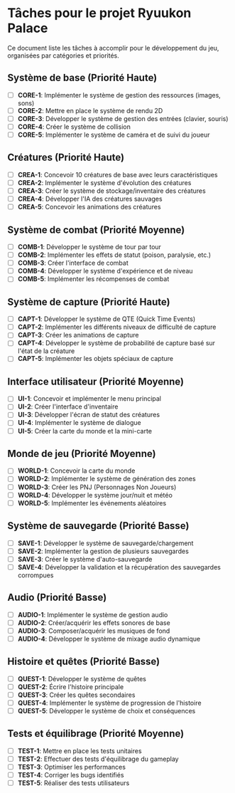 # Tâches pour le projet Ryuukon Palace

Ce document liste les tâches à accomplir pour le développement du jeu, organisées par catégories et priorités.

## Système de base (Priorité Haute)

- [ ] **CORE-1**: Implémenter le système de gestion des ressources (images, sons)
- [ ] **CORE-2**: Mettre en place le système de rendu 2D
- [ ] **CORE-3**: Développer le système de gestion des entrées (clavier, souris)
- [ ] **CORE-4**: Créer le système de collision
- [ ] **CORE-5**: Implémenter le système de caméra et de suivi du joueur

## Créatures (Priorité Haute)

- [ ] **CREA-1**: Concevoir 10 créatures de base avec leurs caractéristiques
- [ ] **CREA-2**: Implémenter le système d'évolution des créatures
- [ ] **CREA-3**: Créer le système de stockage/inventaire des créatures
- [ ] **CREA-4**: Développer l'IA des créatures sauvages
- [ ] **CREA-5**: Concevoir les animations des créatures

## Système de combat (Priorité Moyenne)

- [ ] **COMB-1**: Développer le système de tour par tour
- [ ] **COMB-2**: Implémenter les effets de statut (poison, paralysie, etc.)
- [ ] **COMB-3**: Créer l'interface de combat
- [ ] **COMB-4**: Développer le système d'expérience et de niveau
- [ ] **COMB-5**: Implémenter les récompenses de combat

## Système de capture (Priorité Haute)

- [ ] **CAPT-1**: Développer le système de QTE (Quick Time Events)
- [ ] **CAPT-2**: Implémenter les différents niveaux de difficulté de capture
- [ ] **CAPT-3**: Créer les animations de capture
- [ ] **CAPT-4**: Développer le système de probabilité de capture basé sur l'état de la créature
- [ ] **CAPT-5**: Implémenter les objets spéciaux de capture

## Interface utilisateur (Priorité Moyenne)

- [ ] **UI-1**: Concevoir et implémenter le menu principal
- [ ] **UI-2**: Créer l'interface d'inventaire
- [ ] **UI-3**: Développer l'écran de statut des créatures
- [ ] **UI-4**: Implémenter le système de dialogue
- [ ] **UI-5**: Créer la carte du monde et la mini-carte

## Monde de jeu (Priorité Moyenne)

- [ ] **WORLD-1**: Concevoir la carte du monde
- [ ] **WORLD-2**: Implémenter le système de génération des zones
- [ ] **WORLD-3**: Créer les PNJ (Personnages Non Joueurs)
- [ ] **WORLD-4**: Développer le système jour/nuit et météo
- [ ] **WORLD-5**: Implémenter les événements aléatoires

## Système de sauvegarde (Priorité Basse)

- [ ] **SAVE-1**: Développer le système de sauvegarde/chargement
- [ ] **SAVE-2**: Implémenter la gestion de plusieurs sauvegardes
- [ ] **SAVE-3**: Créer le système d'auto-sauvegarde
- [ ] **SAVE-4**: Développer la validation et la récupération des sauvegardes corrompues

## Audio (Priorité Basse)

- [ ] **AUDIO-1**: Implémenter le système de gestion audio
- [ ] **AUDIO-2**: Créer/acquérir les effets sonores de base
- [ ] **AUDIO-3**: Composer/acquérir les musiques de fond
- [ ] **AUDIO-4**: Développer le système de mixage audio dynamique

## Histoire et quêtes (Priorité Basse)

- [ ] **QUEST-1**: Développer le système de quêtes
- [ ] **QUEST-2**: Écrire l'histoire principale
- [ ] **QUEST-3**: Créer les quêtes secondaires
- [ ] **QUEST-4**: Implémenter le système de progression de l'histoire
- [ ] **QUEST-5**: Développer le système de choix et conséquences

## Tests et équilibrage (Priorité Moyenne)

- [ ] **TEST-1**: Mettre en place les tests unitaires
- [ ] **TEST-2**: Effectuer des tests d'équilibrage du gameplay
- [ ] **TEST-3**: Optimiser les performances
- [ ] **TEST-4**: Corriger les bugs identifiés
- [ ] **TEST-5**: Réaliser des tests utilisateurs
